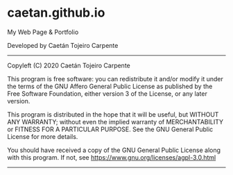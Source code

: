 # caetan.github.io
My Web Page & Portfolio

Developed by Caetán Tojeiro Carpente


**********************************************************************

Copyleft (C) 2020  Caetán Tojeiro Carpente

This program is free software: you can redistribute it and/or modify
it under the terms of the GNU Affero General Public License as published by
the Free Software Foundation, either version 3 of the License, or
any later version.

This program is distributed in the hope that it will be useful,
but WITHOUT ANY WARRANTY; without even the implied warranty of
MERCHANTABILITY or FITNESS FOR A PARTICULAR PURPOSE.  See the
GNU General Public License for more details.

You should have received a copy of the GNU General Public License
along with this program.  If not, see <https://www.gnu.org/licenses/agpl-3.0.html>

**********************************************************************
